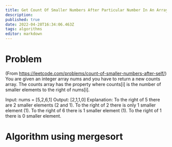 ```yaml
---
title: Get Count Of Smaller Numbers After Particular Number In An Array
description: 
published: true
date: 2022-04-28T16:34:06.463Z
tags: algorithms
editor: markdown
---
```


# Problem
(From https://leetcode.com/problems/count-of-smaller-numbers-after-self/)
You are given an integer array nums and you have to return a new counts array. The counts array has the property where counts[i] is the number of smaller elements to the right of nums[i].

Input: nums = [5,2,6,1]
Output: [2,1,1,0]
Explanation:
To the right of 5 there are 2 smaller elements (2 and 1).
To the right of 2 there is only 1 smaller element (1).
To the right of 6 there is 1 smaller element (1).
To the right of 1 there is 0 smaller element.

# Algorithm using mergesort

